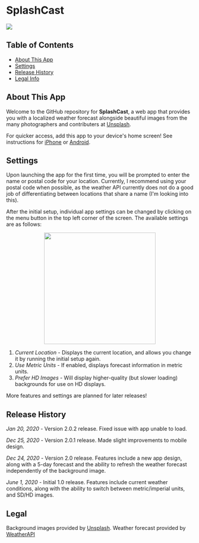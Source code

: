 # SplashCast

<img src="https://danielbeehn.github.io/splashcast/img/forecast.jpg" style="text-align: center;">

## Table of Contents
- [About This App](#about)
- [Settings](#settings)
- [Release History](#history)
- [Legal Info](#legal)

<a name="about"></a>

## About This App

Welcome to the GitHub repository for **SplashCast**, a web app that provides you with a localized weather forecast alongside beautiful images from the many photographers and contributers at [Unsplash](https:/www.unsplash.com/).

For quicker access, add this app to your device's home screen! See instructions for [iPhone](https://ios.gadgethacks.com/how-to/safari-101-save-website-webpage-your-home-screen-for-instant-access-0182580/) or [Android](https://www.greenbot.com/article/3041304/android/how-to-add-a-web-site-to-your-android-home-screen-with-chrome.html).

<a name="Settings"></a>

## Settings

Upon launching the app for the first time, you will be prompted to enter the name or postal code for your location. Currently, I recommend using your postal code when possible, as the weather API currently does not do a good job of differentiating between locations that share a name (I'm looking into this).

After the initial setup, individual app settings can be changed by clicking on the menu button in the top left corner of the screen. The available settings are as follows:

<img src="https://danielbeehn.github.io/splashcast/img/menu.jpg" style="display: block; margin: 0 auto; width: 300px; height: auto;">

1. *Current Location* - Displays the current location, and allows you change it by running the initial setup again.
2. *Use Metric Units* - If enabled, displays forecast information in metric units.
3. *Prefer HD Images* - Will display higher-quality (but slower loading) backgrounds for use on HD displays.

More features and settings are planned for later releases!

<a name="history"></a>

## Release History

*Jan 20, 2020* - Version 2.0.2 release. Fixed issue with app unable to load.

*Dec 25, 2020* - Version 2.0.1 release. Made slight improvements to mobile design.

*Dec 24, 2020* - Version 2.0 release. Features include a new app design, along with a 5-day forecast and the ability to refresh the weather forecast independently of the background image.

*June 1, 2020* - Initial 1.0 release. Features include current weather conditions, along with the ability to switch between metric/imperial units, and SD/HD images.

<a name="legal"></a>

## Legal

Background images provided by [Unsplash](https:/www.unsplash.com/).
Weather forecast provided by [WeatherAPI](https:/www.weatherapi.com/)
